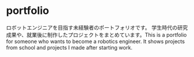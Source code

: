 # portfolio
ロボットエンジニアを目指す未経験者のポートフォリオです。 学生時代の研究成果や、就業後に制作したプロジェクトをまとめています。This is a portfolio for someone who wants to become a robotics engineer. It shows projects from school and projects I made after starting work.
